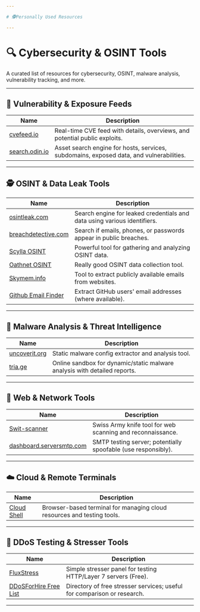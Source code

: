 ```yaml
---

# 🕵️Personally Used Resources

---
```


# 🔍 Cybersecurity & OSINT Tools

A curated list of resources for cybersecurity, OSINT, malware analysis, vulnerability tracking, and more.

---

## 📡 Vulnerability & Exposure Feeds

| Name                                      | Description                                                                             |
| ----------------------------------------- | --------------------------------------------------------------------------------------- |
| [cvefeed.io](https://cvefeed.io/)         | Real-time CVE feed with details, overviews, and potential public exploits.              |
| [search.odin.io](https://search.odin.io/) | Asset search engine for hosts, services, subdomains, exposed data, and vulnerabilities. |

---

## 🕵️ OSINT & Data Leak Tools

| Name                                                         | Description                                                              |
| ------------------------------------------------------------ | ------------------------------------------------------------------------ |
| [osintleak.com](https://osintleak.com/)                      | Search engine for leaked credentials and data using various identifiers. |
| [breachdetective.com](https://breachdetective.com/)          | Search if emails, phones, or passwords appear in public breaches.        |
| [Scylla OSINT](https://github.com/cybersecurity-team/Scylla) | Powerful tool for gathering and analyzing OSINT data.                    |
| [Oathnet OSINT](https://oathnet.org/)                        | Really good OSINT data collection tool.                                  |
| [Skymem.info](https://www.skymem.info/)                      | Tool to extract publicly available emails from websites.                 |
| [Github Email Finder](https://braingainsoft.com)             | Extract GitHub users' email addresses (where available).                 |

---

## 🧪 Malware Analysis & Threat Intelligence

| Name                                        | Description                                                               |
| ------------------------------------------- | ------------------------------------------------------------------------- |
| [uncoverit.org](https://www.uncoverit.org/) | Static malware config extractor and analysis tool.                        |
| [tria.ge](https://tria.ge/)                 | Online sandbox for dynamic/static malware analysis with detailed reports. |

---

## 🧰 Web & Network Tools

| Name                                                         | Description                                                   |
| ------------------------------------------------------------ | ------------------------------------------------------------- |
| [Swit-scanner](https://github.com/RedSecurity/swit-scanner)  | Swiss Army knife tool for web scanning and reconnaissance.    |
| [dashboard.serversmtp.com](https://dashboard.serversmtp.com) | SMTP testing server; potentially spoofable (use responsibly). |

---

## ☁️ Cloud & Remote Terminals

| Name                                            | Description                                                            |
| ----------------------------------------------- | ---------------------------------------------------------------------- |
| [Cloud Shell](https://shell.cloud.google.com/?) | Browser-based terminal for managing cloud resources and testing tools. |

---

## 🚨 DDoS Testing & Stresser Tools

| Name                                                        | Description                                                               |
| ----------------------------------------------------------- | ------------------------------------------------------------------------- |
| [FluxStress](https://fluxstress.su/dash/stress)             | Simple stresser panel for testing HTTP/Layer 7 servers (Free). |
| [DDoSForHire Free List](https://www.ddosforhi.re/list/free) | Directory of free stresser services; useful for comparison or research.   |

---


